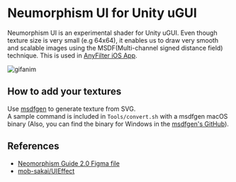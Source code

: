 # Neumorphism UI for Unity uGUI

Neumorphism UI is an experimental shader for Unity uGUI. Even though texture size is very small (e.g 64x64), it enables us to draw very smooth and scalable images using the MSDF(Multi-channel signed distance field) technique. This is used in [AnyFilter iOS App](https://apps.apple.com/app/id1522506966).

![gifanim](https://imgur.com/E9GctJl.gif)

## How to add your textures

Use [msdfgen](https://github.com/Chlumsky/msdfgen) to generate texture from SVG.  
A sample command is included in `Tools/convert.sh` with a msdfgen macOS binary (Also, you can find the binary for Windows in the [msdfgen's GitHub](https://github.com/Chlumsky/msdfgen/releases)).  

## References

- [Neomorphism Guide 2.0 Figma file](https://dribbble.com/shots/10084381-Neomorphism-Guide-2-0-Original)
- [mob-sakai/UIEffect](https://github.com/mob-sakai/UIEffect)
